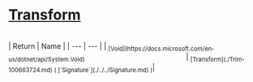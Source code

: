 # [Transform](./Trim-100663724.md)


<br>
| Return | Name | 
| --- | --- | 
| <sub>[Void](https://docs.microsoft.com/en-us/dotnet/api/System.Void)</sub><img width=200/>| <sub>[Transform](./Trim-100663724.md) ( [`Signature`](./../../Signature.md) )</sub>| <br>



